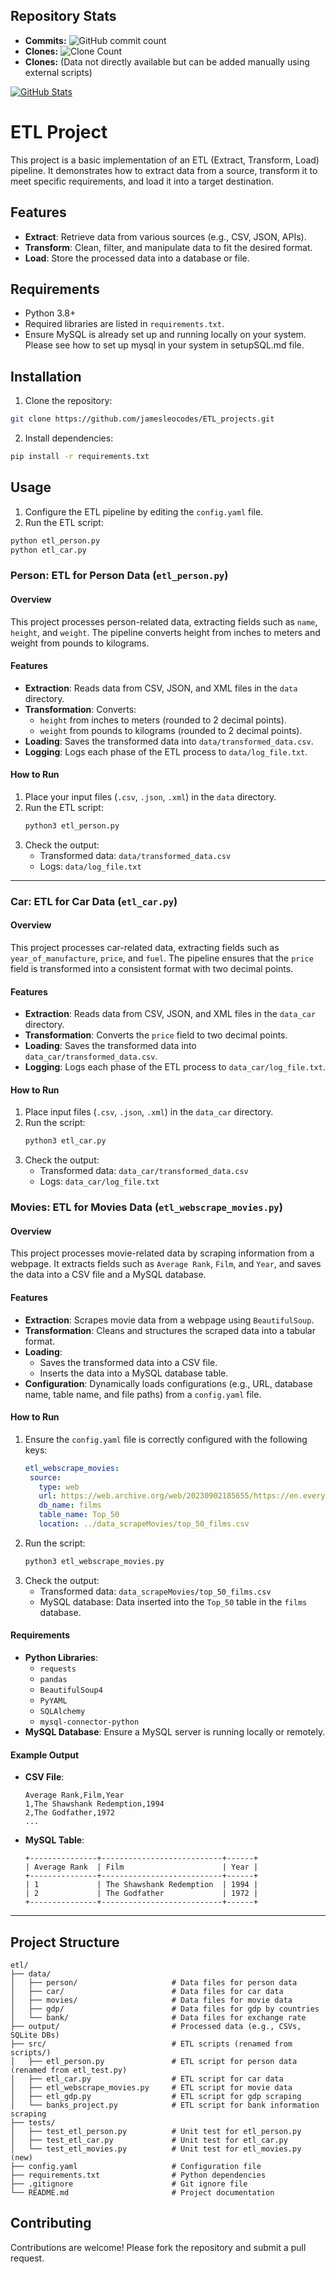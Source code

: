 ## Repository Stats

- **Commits:** ![GitHub commit count](https://img.shields.io/github/commit-activity/m/jamesleocodes/ETL_projects)
- **Clones:** ![Clone Count](https://your-custom-endpoint.vercel.app/clones/jamesleocodes/ETL_projects)
- **Clones:** (Data not directly available but can be added manually using external scripts)


[![GitHub Stats](https://github-readme-stats.vercel.app/api?username=USERNAME&show_icons=true&theme=default)](https://github.com/jamesleocodes/ETL_projects)





# ETL Project

This project is a basic implementation of an ETL (Extract, Transform, Load) pipeline. It demonstrates how to extract data from a source, transform it to meet specific requirements, and load it into a target destination.

## Features

- **Extract**: Retrieve data from various sources (e.g., CSV, JSON, APIs).
- **Transform**: Clean, filter, and manipulate data to fit the desired format.
- **Load**: Store the processed data into a database or file.

## Requirements

- Python 3.8+
- Required libraries are listed in `requirements.txt`.
- Ensure MySQL is already set up and running locally on your system. Please see how to set up mysql in your system in setupSQL.md file.

## Installation

1. Clone the repository:
  ```bash
  git clone https://github.com/jamesleocodes/ETL_projects.git
  ```

2. Install dependencies:
  ```bash
  pip install -r requirements.txt
  ```

## Usage

1. Configure the ETL pipeline by editing the `config.yaml` file.
2. Run the ETL script:
  ```bash
  python etl_person.py
  python etl_car.py
  ```

### Person: ETL for Person Data (`etl_person.py`)

#### Overview
This project processes person-related data, extracting fields such as `name`, `height`, and `weight`. The pipeline converts height from inches to meters and weight from pounds to kilograms.

#### Features
- **Extraction**: Reads data from CSV, JSON, and XML files in the `data` directory.
- **Transformation**: Converts:
  - `height` from inches to meters (rounded to 2 decimal points).
  - `weight` from pounds to kilograms (rounded to 2 decimal points).
- **Loading**: Saves the transformed data into `data/transformed_data.csv`.
- **Logging**: Logs each phase of the ETL process to `data/log_file.txt`.

#### How to Run
1. Place your input files (`.csv`, `.json`, `.xml`) in the `data` directory.
2. Run the ETL script:
   ```bash
   python3 etl_person.py
   ```
3. Check the output:
   - Transformed data: `data/transformed_data.csv`
   - Logs: `data/log_file.txt`

---

### Car: ETL for Car Data (`etl_car.py`)

#### Overview
This project processes car-related data, extracting fields such as `year_of_manufacture`, `price`, and `fuel`. The pipeline ensures that the `price` field is transformed into a consistent format with two decimal points.

#### Features
- **Extraction**: Reads data from CSV, JSON, and XML files in the `data_car` directory.
- **Transformation**: Converts the `price` field to two decimal points.
- **Loading**: Saves the transformed data into `data_car/transformed_data.csv`.
- **Logging**: Logs each phase of the ETL process to `data_car/log_file.txt`.

#### How to Run
1. Place input files (`.csv`, `.json`, `.xml`) in the `data_car` directory.
2. Run the script:
   ```bash
   python3 etl_car.py
   ```
3. Check the output:
   - Transformed data: `data_car/transformed_data.csv`
   - Logs: `data_car/log_file.txt`

### Movies: ETL for Movies Data (`etl_webscrape_movies.py`)

#### Overview
This project processes movie-related data by scraping information from a webpage. It extracts fields such as `Average Rank`, `Film`, and `Year`, and saves the data into a CSV file and a MySQL database.

#### Features
- **Extraction**: Scrapes movie data from a webpage using `BeautifulSoup`.
- **Transformation**: Cleans and structures the scraped data into a tabular format.
- **Loading**: 
  - Saves the transformed data into a CSV file.
  - Inserts the data into a MySQL database table.
- **Configuration**: Dynamically loads configurations (e.g., URL, database name, table name, and file paths) from a `config.yaml` file.

#### How to Run
1. Ensure the `config.yaml` file is correctly configured with the following keys:
   ```yaml
   etl_webscrape_movies:
    source:
      type: web
      url: https://web.archive.org/web/20230902185655/https://en.everybodywiki.com/100_Most_Highly-Ranked_Films
      db_name: films
      table_name: Top_50
      location: ../data_scrapeMovies/top_50_films.csv
   ```
2. Run the script:
   ```bash
   python3 etl_webscrape_movies.py
   ```
3. Check the output:
   - Transformed data: `data_scrapeMovies/top_50_films.csv`
   - MySQL database: Data inserted into the `Top_50` table in the `films` database.

#### Requirements
- **Python Libraries**:
  - `requests`
  - `pandas`
  - `BeautifulSoup4`
  - `PyYAML`
  - `SQLAlchemy`
  - `mysql-connector-python`
- **MySQL Database**: Ensure a MySQL server is running locally or remotely.

#### Example Output
- **CSV File**:
  ```
  Average Rank,Film,Year
  1,The Shawshank Redemption,1994
  2,The Godfather,1972
  ...
  ```
- **MySQL Table**:
  ```
  +---------------+---------------------------+------+
  | Average Rank  | Film                      | Year |
  +---------------+---------------------------+------+
  | 1             | The Shawshank Redemption  | 1994 |
  | 2             | The Godfather             | 1972 |
  +---------------+---------------------------+------+
  ```
---

## Project Structure

```
etl/
├── data/
│   ├── person/                     # Data files for person data
│   ├── car/                        # Data files for car data
│   ├── movies/                     # Data files for movie data
│   ├── gdp/                        # Data files for gdp by countries
│   └── bank/                       # Data files for exchange rate
├── output/                         # Processed data (e.g., CSVs, SQLite DBs)
├── src/                            # ETL scripts (renamed from scripts/)
│   ├── etl_person.py               # ETL script for person data (renamed from etl_test.py)
│   ├── etl_car.py                  # ETL script for car data
│   ├── etl_webscrape_movies.py     # ETL script for movie data 
│   ├── etl_gdp.py                  # ETL script for gdp scraping
│   └── banks_project.py            # ETL script for bank information scraping
├── tests/
│   ├── test_etl_person.py          # Unit test for etl_person.py
│   ├── test_etl_car.py             # Unit test for etl_car.py
│   └── test_etl_movies.py          # Unit test for etl_movies.py (new)
├── config.yaml                     # Configuration file
├── requirements.txt                # Python dependencies
├── .gitignore                      # Git ignore file
└── README.md                       # Project documentation

```

## Contributing

Contributions are welcome! Please fork the repository and submit a pull request.
